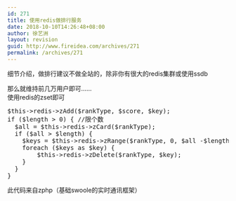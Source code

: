 ```yaml
---
id: 271
title: 使用redis做排行服务
date: 2018-10-10T14:26:48+08:00
author: 徐艺洲
layout: revision
guid: http://www.fireidea.com/archives/271
permalink: /archives/271
---
```

细节介绍，做排行建议不做全站的，除非你有很大的redis集群或使用ssdb 

那么就维持前几万用户即可……  
使用redis的zset即可

<pre class="wp-block-preformatted">$this->redis->zAdd($rankType, $score, $key);<br />if ($length > 0) { //限个数<br />  $all = $this->redis->zCard($rankType);<br />  if ($all > $length) {<br />    $keys = $this->redis->zRange($rankType, 0, $all -$length);<br />    foreach ($keys as $key) {<br />        $this->redis->zDelete($rankType, $key);<br />    }<br />  }<br />}</pre>

此代码来自zphp（基础swoole的实时通讯框架）